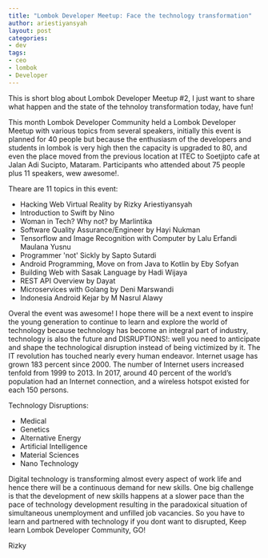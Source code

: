 ```yaml
---
title: "Lombok Developer Meetup: Face the technology transformation"
author: ariestiyansyah
layout: post
categories:
- dev
tags:
- ceo
- lombok
- Developer
---
```


This is short blog about Lombok Developer Meetup #2, I just want to share what happen and the state of the tehnoloy transformation today, have fun!

This month Lombok Developer Community held a Lombok Developer Meetup with various topics from several speakers, initially this event is planned for 40 people but because the enthusiasm of the developers and students in lombok is very high then the capacity is upgraded to 80, and even the place moved from the previous location at ITEC to Soetjipto cafe at Jalan Adi Sucipto, Mataram. Participants who attended about 75 people plus 11 speakers, wew awesome!.

Theare are 11 topics in this event:

- Hacking Web Virtual Reality by Rizky Ariestiyansyah
- Introduction to Swift by Nino
- Woman in Tech? Why not? by Marlintika
- Software Quality Assurance/Engineer by Hayi Nukman 
- Tensorflow and Image Recognition with Computer by Lalu Erfandi Maulana Yusnu	
- Programmer 'not' Sickly by Sapto Sutardi          	
- Android Programming, Move on from Java to Kotlin by Eby Sofyan
- Building Web with Sasak Language by Hadi Wijaya
- REST API Overview by Dayat
- Microservices with Golang by Deni Marswandi	
- Indonesia Android Kejar by M Nasrul Alawy	

Overal the event was awesome! I hope there will be a next event to inspire the young generation to continue to learn and explore the world of technology because technology has become an integral part of industry, technology is also the future and DISRUPTIONS!: well you need to anticipate and shape the technological disruption instead of being victimized by it. The IT revolution has touched nearly every human endeavor. Internet usage has grown 183 percent since 2000. The number of Internet users increased tenfold from 1999 to 2013. In 2017, around 40 percent of the world’s population had an Internet connection, and a wireless hotspot existed for each 150 persons.

Technology Disruptions:

- Medical
- Genetics
- Alternative Energy
- Artificial Intelligence 
- Material Sciences
- Nano Technology

Digital technology is transforming almost every aspect of work life and hence there will be a continuous demand for new skills. One big challenge is that the development of new skills happens at a slower pace than the pace of technology development resulting in the paradoxical situation of simultaneous unemployment and unfilled job vacancies. So you have to learn and partnered with technology if you dont want to disrupted, Keep learn Lombok Developer Community, GO!

Rizky